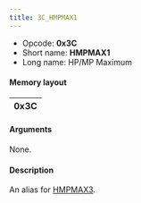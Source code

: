```yaml
---
title: 3C_HMPMAX1
---
```


- Opcode: **0x3C**
- Short name: **HMPMAX1**
- Long name: HP/MP Maximum

#### Memory layout

| 0x3C |
|------|

#### Arguments

None.

#### Description

An alias for [HMPMAX3](3F_HMPMAX3).
